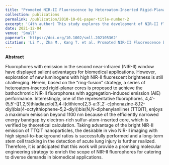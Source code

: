 ```yaml
---
title: "Promoted NIR-II Fluorescence by Heteroatom-Inserted Rigid-Planar Cores for Monitoring Cell Therapy of Acute Lung Injury"
collection: publications
permalink: /publication/2010-10-01-paper-title-number-2
excerpt: '(4th author) This study explores the development of NIR-II fluorophores for biomedical imaging.'
date: 2021-12-04
venue: 'Small'
paperurl: 'https://doi.org/10.1002/smll.202105362'
citation: 'Li Y., Zha M., Kang T. et al. Promoted NIR-II Fluorescence by Heteroatom-Inserted Rigid-Planar Cores for Monitoring Cell Therapy of Acute Lung Injury, Small 18, 2105362 (2021), https://doi.org/10.1002/smll.202105362.'
---
```


**Abstract**

Fluorophores with emission in the second near-infrared (NIR-II) window have displayed salient advantages for biomedical applications. However, exploration of new luminogens with high NIR-II fluorescent brightness is still challenging. Herein, based on the “ring-fusion” strategy, a series of heteroatom-inserted rigid-planar cores is proposed to achieve the bathochromic NIR-II fluorophores with aggregation-induced emission (AIE) performance. Interestingly, one of the representative fluorophores, 4,4′-(5,5′-([1,2,5]thiadiazolo[3,4-i]dithieno[2,3-a:3′,2′-c]phenazine-8,12-diyl)bis(4-octylthiophene-5,2-diyl))bis(N,N-diphenylaniline) (TTQiT), enjoys a maximum emission beyond 1100 nm because of the efficiently narrowed energy bandgap by electron-rich sulfur-atom-inserted core, which is verified by theoretical calculation. Taking advantage of the bright NIR-II emission of TTQiT nanoparticles, the desirable in vivo NIR-II imaging with high signal-to-background ratios is successfully performed and a long-term stem cell tracking in the detection of acute lung injury is further realized. Therefore, it is anticipated that this work will provide a promising molecular engineering strategy to enrich the scope of NIR-II fluorophores for catering to diverse demands in biomedical applications.
